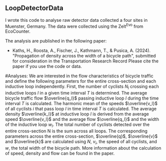 ## LoopDetectorData
I wrote this code to analyse raw detector data collected a four sites in Muenster, Germany. The data were collected using the Zelt<sup>Evo</sup> from EcoCounter. 

The analysis are published in the following paper: 
  - Kaths, H., Roosta, A., Fischer, J., Kathmann, T., & Pusica, A. (2024). "Propagation of density across the width of a bicycle path", submitted for consideration in the Transportation Research Record
Please cite the paper if you use the code or data. 

#Analyses:
We are interested in the flow characteristics of bicycle traffic and define the following parameters for the entire cross-section and each inductive loop independently. First, the number of cyclists $N_l$ crossing each inductive loops $l$ in a given time interval $T$ is determined. The average bicycle traffic flow $\overline{q_l}$ passing inductive loop $l$ during the time interval $T$ is calculated. The harmonic mean of the speeds $\overline{v_l}$ of all cyclists $i$ that pass loop $l$ in time interval $T$ is calculated. The average density $\overline{k_l}$ at inductive loop $l$ is derived from the average speed $\overline{v_l}$ and the average flow $\overline{q_l}$ and the width of the inductive loop $w_l$. The total number of cyclists detected over the entire cross-section N is the sum across all loops. The corresponding parameters across the entire cross-section, $\overline{q}$, $\overline{v}$ and $\overline{k}$ are calculated using $N$, $v_i$, the speed of all cyclists, and $w$, the total width of the bicycle path. More information about the calculation of speed, density and flow can be found in the paper. 


